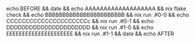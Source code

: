 echo BEFORE && date && echo AAAAAAAAAAAAAAAAAAA && nix flake check && echo BBBBBBBBBBBBBBBBBBBBBBB && nix run .#0-0 && echo CCCCCCCCCCCCCCCCCCCCCc && nix run .#0-1 && echo DDDDDDDDDDDDDDDDDDDDDD && nix run .#1-0 && echo EEEEEEEEEEEEEEEEEEEEE && nix run .#1-1  && date && echo AFTER